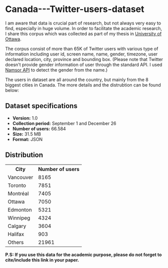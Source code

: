 # Canada---Twitter-users-dataset

I am aware that data is crucial part of research, but not always very easy to find, especially in huge volume. In order to facilitate the academic research, I share this corpus which was collected as part of my thesis in <a href="http://uottawa.ca" target="_blank">University of Ottawa</a>.

The corpus consist of more than 65K of Twitter users with various type of information including user id, screen name, name, gender, timezone, user declared location, city, province and bounding box. (Please note that Twitter doesn't provide gender information of user through the standard API. I used <a href="http://api.namsor.com/" target="_blank">Namsor API</a> to detect the gender from the name.) 

The users in dataset are all around the country, but mainly from the 8 biggest cities in Canada. The more details and the distrubtion can be found below:

<h2> Dataset specifications </h2>
<ul>
<li><b>Version:</b> 1.0 </li>
<li><b>Collection period:</b> September 1 and December 26</li>
<li><b>Number of users:</b> 66.584
<li><b>Size:</b> 31.5 MB</b></li>
<li><b>Format:</b> JSON</li>
</ul>

<h2>Distribution</h2>
<table>
<tr><th>City</th><th>Number of users</th></tr>
<tr><td>Vancouver</td><td>8165</td></tr>
<tr><td>Toronto</td><td>7851</td></tr>
<tr><td>Montréal</td><td>7405</td></tr>
<tr><td>Ottawa</td><td>7050</td></tr>
<tr><td>Edmonton</td><td>5321</td></tr>
<tr><td>Winnipeg</td><td>4324</td></tr>
<tr><td>Calgary</td><td>3604</td></tr>
<tr><td>Halifax</td><td>903</td></tr>
<tr><td>Others</td><td>21961</td></tr>
</table>


<b>P.S: If you use this data for the academic purpose, please do not forget to cite/include this link in your paper.</b>

